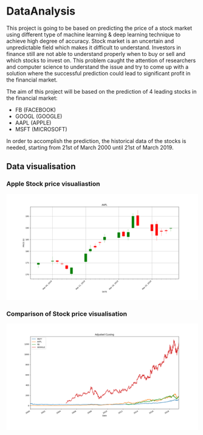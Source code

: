 # DataAnalysis

This project is going to be based on predicting the price of a stock market using different type of machine learning & deep learning technique to achieve high degree of accuracy.
Stock market is an uncertain and unpredictable field which makes it difficult to understand. Investors in finance still are not able to understand properly when to buy or sell and which stocks to invest on. This problem caught the attention of researchers and computer science to understand the issue and try to come up with a solution where the successful prediction could lead to significant profit in the financial market.

The aim of this project will be based on the prediction of 4 leading stocks in the financial market:

- FB (FACEBOOK)
- GOOGL (GOOGLE)
- AAPL (APPLE)
- MSFT (MICROSOFT)

In order to accomplish the prediction, the historical data of the stocks is needed, starting from 21st of March 2000 until 21st of March 2019.

## Data visualisation

### Apple Stock price visualiastion

![Figure](https://github.com/bha6kar/DataAnalyticsProject/blob/master/figures/aapl/Stock.png)

### Comparison of Stock price visualisation

![Figure2](https://github.com/bha6kar/DataAnalyticsProject/blob/master/figures/AMGF.png)
